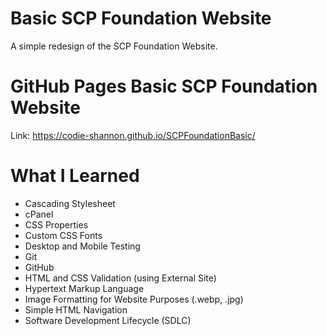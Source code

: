 # Basic SCP Foundation Website
A simple redesign of the SCP Foundation Website.


# GitHub Pages Basic SCP Foundation Website
Link: https://codie-shannon.github.io/SCPFoundationBasic/


# What I Learned
* Cascading Stylesheet
* cPanel
* CSS Properties
* Custom CSS Fonts
* Desktop and Mobile Testing
* Git
* GitHub
* HTML and CSS Validation (using External Site)
* Hypertext Markup Language
* Image Formatting for Website Purposes (.webp, .jpg)
* Simple HTML Navigation
* Software Development Lifecycle (SDLC)
